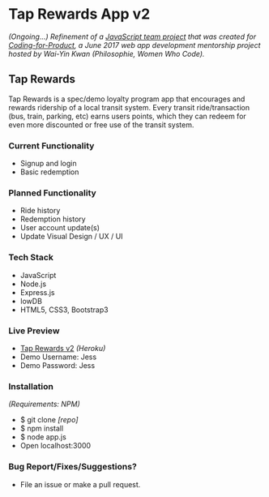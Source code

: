 # Tap Rewards App v2

_(Ongoing...) Refinement of a [JavaScript team project](https://github.com/CodingForProduct/tap_rewards) that was created for [Coding-for-Product](http://codingforproduct.com/), a June 2017 web app development mentorship project hosted by Wai-Yin Kwan (Philosophie, Women Who Code)._

## Tap Rewards
Tap Rewards is a spec/demo loyalty program app that encourages and rewards ridership of a local transit system. Every transit ride/transaction (bus, train, parking, etc) earns users points, which they can redeem for even more discounted or free use of the transit system.

### Current Functionality
* Signup and login
* Basic redemption

### Planned Functionality
* Ride history
* Redemption history
* User account update(s)
* Update Visual Design / UX / UI

### Tech Stack
* JavaScript
* Node.js
* Express.js
* lowDB
* HTML5, CSS3, Bootstrap3

### Live Preview
* [Tap Rewards v2](https://taprewards2-0.herokuapp.com/) _(Heroku)_
* Demo Username: Jess
* Demo Password: Jess

### Installation
_(Requirements: NPM)_
* $ git clone _[repo]_
* $ npm install
* $ node app.js
* Open localhost:3000

### Bug Report/Fixes/Suggestions?
* File an issue or make a pull request.